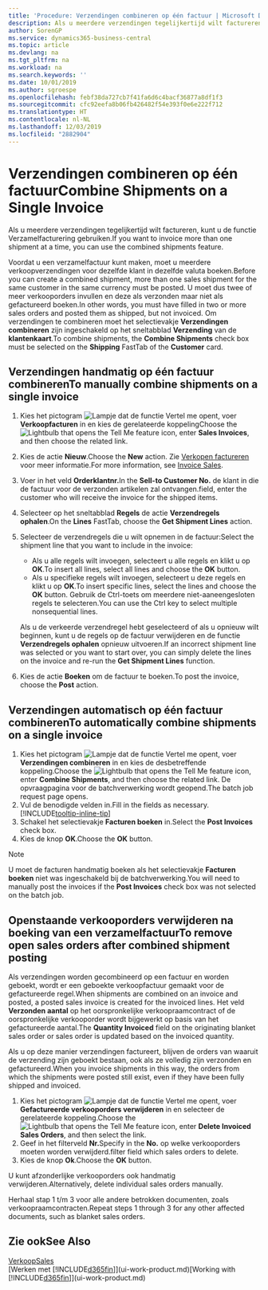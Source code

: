```yaml
---
title: 'Procedure: Verzendingen combineren op één factuur | Microsoft Docs'
description: Als u meerdere verzendingen tegelijkertijd wilt factureren, kunt u de functie Verzamelfacturering gebruiken.
author: SorenGP
ms.service: dynamics365-business-central
ms.topic: article
ms.devlang: na
ms.tgt_pltfrm: na
ms.workload: na
ms.search.keywords: ''
ms.date: 10/01/2019
ms.author: sgroespe
ms.openlocfilehash: febf38da727cb7f41fa6d6c4bacf36877a8df1f3
ms.sourcegitcommit: cfc92eefa8b06fb426482f54e393f0e6e222f712
ms.translationtype: HT
ms.contentlocale: nl-NL
ms.lasthandoff: 12/03/2019
ms.locfileid: "2882904"
---
```

# <a name="combine-shipments-on-a-single-invoice"></a><span data-ttu-id="e86c3-103">Verzendingen combineren op één factuur</span><span class="sxs-lookup"><span data-stu-id="e86c3-103">Combine Shipments on a Single Invoice</span></span>
<span data-ttu-id="e86c3-104">Als u meerdere verzendingen tegelijkertijd wilt factureren, kunt u de functie Verzamelfacturering gebruiken.</span><span class="sxs-lookup"><span data-stu-id="e86c3-104">If you want to invoice more than one shipment at a time, you can use the combined shipments feature.</span></span>  

 <span data-ttu-id="e86c3-105">Voordat u een verzamelfactuur kunt maken, moet u meerdere verkoopverzendingen voor dezelfde klant in dezelfde valuta boeken.</span><span class="sxs-lookup"><span data-stu-id="e86c3-105">Before you can create a combined shipment, more than one sales shipment for the same customer in the same currency must be posted.</span></span> <span data-ttu-id="e86c3-106">U moet dus twee of meer verkooporders invullen en deze als verzonden maar niet als gefactureerd boeken.</span><span class="sxs-lookup"><span data-stu-id="e86c3-106">In other words, you must have filled in two or more sales orders and posted them as shipped, but not invoiced.</span></span> <span data-ttu-id="e86c3-107">Om verzendingen te combineren moet het selectievakje **Verzendingen combineren** zijn ingeschakeld op het sneltabblad **Verzending** van de **klantenkaart**.</span><span class="sxs-lookup"><span data-stu-id="e86c3-107">To combine shipments, the **Combine Shipments** check box must be selected on the **Shipping** FastTab of the **Customer** card.</span></span>  

## <a name="to-manually-combine-shipments-on-a-single-invoice"></a><span data-ttu-id="e86c3-108">Verzendingen handmatig op één factuur combineren</span><span class="sxs-lookup"><span data-stu-id="e86c3-108">To manually combine shipments on a single invoice</span></span>  
1. <span data-ttu-id="e86c3-109">Kies het pictogram ![Lampje dat de functie Vertel me opent](media/ui-search/search_small.png "Vertel me wat u wilt doen"), voer **Verkoopfacturen** in en kies de gerelateerde koppeling</span><span class="sxs-lookup"><span data-stu-id="e86c3-109">Choose the ![Lightbulb that opens the Tell Me feature](media/ui-search/search_small.png "Tell me what you want to do") icon, enter **Sales Invoices**, and then choose the related link.</span></span>  
2. <span data-ttu-id="e86c3-110">Kies de actie **Nieuw**.</span><span class="sxs-lookup"><span data-stu-id="e86c3-110">Choose the **New** action.</span></span> <span data-ttu-id="e86c3-111">Zie [Verkopen factureren](sales-how-invoice-sales.md) voor meer informatie.</span><span class="sxs-lookup"><span data-stu-id="e86c3-111">For more information, see [Invoice Sales](sales-how-invoice-sales.md).</span></span>
3. <span data-ttu-id="e86c3-112">Voer in het veld **Orderklantnr.**</span><span class="sxs-lookup"><span data-stu-id="e86c3-112">In the **Sell-to Customer No.**</span></span> <span data-ttu-id="e86c3-113">de klant in die de factuur voor de verzonden artikelen zal ontvangen.</span><span class="sxs-lookup"><span data-stu-id="e86c3-113">field, enter the customer who will receive the invoice for the shipped items.</span></span>  
4. <span data-ttu-id="e86c3-114">Selecteer op het sneltabblad **Regels** de actie **Verzendregels ophalen**.</span><span class="sxs-lookup"><span data-stu-id="e86c3-114">On the **Lines** FastTab, choose the **Get Shipment Lines** action.</span></span>  
5. <span data-ttu-id="e86c3-115">Selecteer de verzendregels die u wilt opnemen in de factuur:</span><span class="sxs-lookup"><span data-stu-id="e86c3-115">Select the shipment line that you want to include in the invoice:</span></span>  

    - <span data-ttu-id="e86c3-116">Als u alle regels wilt invoegen, selecteert u alle regels en klikt u op **OK**.</span><span class="sxs-lookup"><span data-stu-id="e86c3-116">To insert all lines, select all lines and choose the **OK** button.</span></span>  
    - <span data-ttu-id="e86c3-117">Als u specifieke regels wilt invoegen, selecteert u deze regels en klikt u op **OK**.</span><span class="sxs-lookup"><span data-stu-id="e86c3-117">To insert specific lines, select the lines and choose the **OK** button.</span></span> <span data-ttu-id="e86c3-118">Gebruik de Ctrl-toets om meerdere niet-aaneengesloten regels te selecteren.</span><span class="sxs-lookup"><span data-stu-id="e86c3-118">You can use the Ctrl key to select multiple nonsequential lines.</span></span>  

    <span data-ttu-id="e86c3-119">Als u de verkeerde verzendregel hebt geselecteerd of als u opnieuw wilt beginnen, kunt u de regels op de factuur verwijderen en de functie **Verzendregels ophalen** opnieuw uitvoeren.</span><span class="sxs-lookup"><span data-stu-id="e86c3-119">If an incorrect shipment line was selected or you want to start over, you can simply delete the lines on the invoice and re-run the **Get Shipment Lines** function.</span></span>  
7. <span data-ttu-id="e86c3-120">Kies de actie **Boeken** om de factuur te boeken.</span><span class="sxs-lookup"><span data-stu-id="e86c3-120">To post the invoice, choose the **Post** action.</span></span>  

## <a name="to-automatically-combine-shipments-on-a-single-invoice"></a><span data-ttu-id="e86c3-121">Verzendingen automatisch op één factuur combineren</span><span class="sxs-lookup"><span data-stu-id="e86c3-121">To automatically combine shipments on a single invoice</span></span>  
1. <span data-ttu-id="e86c3-122">Kies het pictogram ![Lampje dat de functie Vertel me opent](media/ui-search/search_small.png "Vertel me wat u wilt doen"), voer **Verzendingen combineren** in en kies de desbetreffende koppeling.</span><span class="sxs-lookup"><span data-stu-id="e86c3-122">Choose the ![Lightbulb that opens the Tell Me feature](media/ui-search/search_small.png "Tell me what you want to do") icon, enter **Combine Shipments**, and then choose the related link.</span></span> <span data-ttu-id="e86c3-123">De opvraagpagina voor de batchverwerking wordt geopend.</span><span class="sxs-lookup"><span data-stu-id="e86c3-123">The batch job request page opens.</span></span>  
2. <span data-ttu-id="e86c3-124">Vul de benodigde velden in.</span><span class="sxs-lookup"><span data-stu-id="e86c3-124">Fill in the fields as necessary.</span></span> [!INCLUDE[tooltip-inline-tip](includes/tooltip-inline-tip_md.md)]
3. <span data-ttu-id="e86c3-125">Schakel het selectievakje **Facturen boeken** in.</span><span class="sxs-lookup"><span data-stu-id="e86c3-125">Select the **Post Invoices** check box.</span></span>  
4.  <span data-ttu-id="e86c3-126">Kies de knop **OK**.</span><span class="sxs-lookup"><span data-stu-id="e86c3-126">Choose the **OK** button.</span></span>  

> [!NOTE]  
>  <span data-ttu-id="e86c3-127">U moet de facturen handmatig boeken als het selectievakje **Facturen boeken** niet was ingeschakeld bij de batchverwerking.</span><span class="sxs-lookup"><span data-stu-id="e86c3-127">You will need to manually post the invoices if the **Post Invoices** check box was not selected on the batch job.</span></span>  

## <a name="to-remove-open-sales-orders-after-combined-shipment-posting"></a><span data-ttu-id="e86c3-128">Openstaande verkooporders verwijderen na boeking van een verzamelfactuur</span><span class="sxs-lookup"><span data-stu-id="e86c3-128">To remove open sales orders after combined shipment posting</span></span> 
<span data-ttu-id="e86c3-129">Als verzendingen worden gecombineerd op een factuur en worden geboekt, wordt er een geboekte verkoopfactuur gemaakt voor de gefactureerde regel.</span><span class="sxs-lookup"><span data-stu-id="e86c3-129">When shipments are combined on an invoice and posted, a posted sales invoice is created for the invoiced lines.</span></span> <span data-ttu-id="e86c3-130">Het veld **Verzonden aantal** op het oorspronkelijke verkoopraamcontract of de oorspronkelijke verkooporder wordt bijgewerkt op basis van het gefactureerde aantal.</span><span class="sxs-lookup"><span data-stu-id="e86c3-130">The **Quantity Invoiced** field on the originating blanket sales order or sales order is updated based on the invoiced quantity.</span></span>  

<span data-ttu-id="e86c3-131">Als u op deze manier verzendingen factureert, blijven de orders van waaruit de verzending zijn geboekt bestaan, ook als ze volledig zijn verzonden en gefactureerd.</span><span class="sxs-lookup"><span data-stu-id="e86c3-131">When you invoice shipments in this way, the orders from which the shipments were posted still exist, even if they have been fully shipped and invoiced.</span></span>   

1. <span data-ttu-id="e86c3-132">Kies het pictogram ![Lampje dat de functie Vertel me opent](media/ui-search/search_small.png "Vertel me wat u wilt doen"), voer **Gefactureerde verkooporders verwijderen** in en selecteer de gerelateerde koppeling.</span><span class="sxs-lookup"><span data-stu-id="e86c3-132">Choose the ![Lightbulb that opens the Tell Me feature](media/ui-search/search_small.png "Tell me what you want to do") icon, enter **Delete Invoiced Sales Orders**, and then select the link.</span></span>  
2. <span data-ttu-id="e86c3-133">Geef in het filterveld **Nr.**</span><span class="sxs-lookup"><span data-stu-id="e86c3-133">Specify in the **No.**</span></span> <span data-ttu-id="e86c3-134">op welke verkooporders moeten worden verwijderd.</span><span class="sxs-lookup"><span data-stu-id="e86c3-134">filter field which sales orders to delete.</span></span>  
3. <span data-ttu-id="e86c3-135">Kies de knop **Ok**.</span><span class="sxs-lookup"><span data-stu-id="e86c3-135">Choose the **OK** button.</span></span>  

<span data-ttu-id="e86c3-136">U kunt afzonderlijke verkooporders ook handmatig verwijderen.</span><span class="sxs-lookup"><span data-stu-id="e86c3-136">Alternatively, delete individual sales orders manually.</span></span>  

<span data-ttu-id="e86c3-137">Herhaal stap 1 t/m 3 voor alle andere betrokken documenten, zoals verkoopraamcontracten.</span><span class="sxs-lookup"><span data-stu-id="e86c3-137">Repeat steps 1 through 3 for any other affected documents, such as blanket sales orders.</span></span>

## <a name="see-also"></a><span data-ttu-id="e86c3-138">Zie ook</span><span class="sxs-lookup"><span data-stu-id="e86c3-138">See Also</span></span>  
[<span data-ttu-id="e86c3-139">Verkoop</span><span class="sxs-lookup"><span data-stu-id="e86c3-139">Sales</span></span>](sales-manage-sales.md)  
<span data-ttu-id="e86c3-140">[Werken met [!INCLUDE[d365fin](includes/d365fin_md.md)]](ui-work-product.md)</span><span class="sxs-lookup"><span data-stu-id="e86c3-140">[Working with [!INCLUDE[d365fin](includes/d365fin_md.md)]](ui-work-product.md)</span></span>
